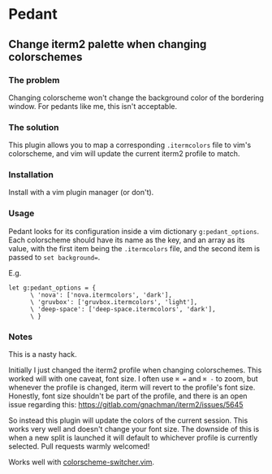 # Pedant
## Change iterm2 palette when changing colorschemes
### The problem
Changing colorscheme won't change the background color of the bordering window. For pedants like me, this isn't acceptable.

### The solution
This plugin allows you to map a corresponding `.itermcolors` file to vim's colorscheme, and vim will update the current iterm2 profile to match.

### Installation
Install with a vim plugin manager (or don't).

### Usage
Pedant looks for its configuration inside a vim dictionary `g:pedant_options`. Each colorscheme should have its name as the key, and an array as its value, with the first item being the `.itermcolors` file, and the second item is passed to `set background=`.

E.g.
```vim
let g:pedant_options = {
      \ 'nova': ['nova.itermcolors', 'dark'],
      \ 'gruvbox': ['gruvbox.itermcolors', 'light'],
      \ 'deep-space': ['deep-space.itermcolors', 'dark'],
      \ }
```

### Notes
This is a nasty hack.

Initially I just changed the iterm2 profile when changing colorschemes. This worked will with one caveat, font size. I often use `⌘ =` and `⌘ -` to zoom, but whenever the profile is changed, iterm will revert to the profile's font size. Honestly, font size shouldn't be part of the profile, and there is an open issue regarding this: https://gitlab.com/gnachman/iterm2/issues/5645

So instead this plugin will update the colors of the current session. This works very well and doesn't change your font size. The downside of this is when a new split is launched it will default to whichever profile is currently selected. Pull requests warmly welcomed!

Works well with [colorscheme-switcher.vim](http://peterodding.com/code/vim/colorscheme-switcher/).
